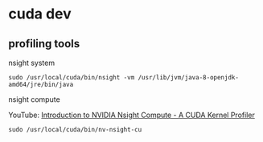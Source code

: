 # cuda dev

## profiling tools

nsight system

```
sudo /usr/local/cuda/bin/nsight -vm /usr/lib/jvm/java-8-openjdk-amd64/jre/bin/java
```

nsight compute

YouTube: [Introduction to NVIDIA Nsight Compute - A CUDA Kernel Profiler](https://www.youtube.com/watch?v=nYSdsJE2zMs)

```
sudo /usr/local/cuda/bin/nv-nsight-cu
```
